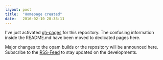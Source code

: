 ```yaml
---
layout: post
title:  "Homepage created"
date:   2016-02-10 20:33:11
---
```


I've just activated
[gh-pages](https://github.com/fdopen/opam-repository-mingw/tree/gh-pages)
for this repository. The confusing information inside the README.md
have been moved to dedicated pages here.

Major changes to the opam builds or the repository will be announced
here. Subscribe to the [RSS-Feed]({{site.baseurl}}/feed.xml) to stay updated on the
developments.

